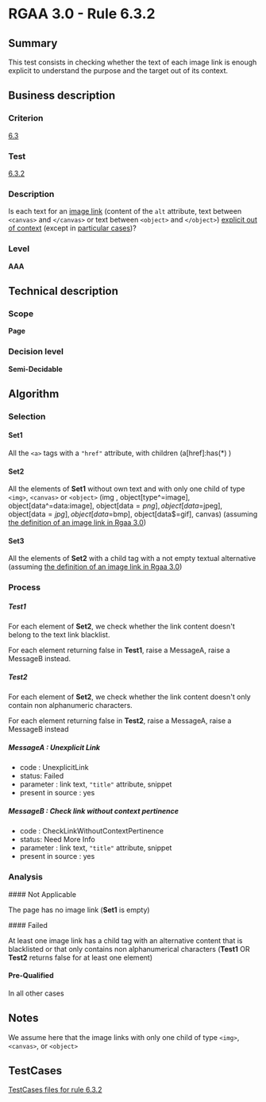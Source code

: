 # RGAA 3.0 -  Rule 6.3.2

## Summary

This test consists in checking whether the text of each image link is enough explicit to understand the purpose and the target out of its context.

## Business description

### Criterion

[6.3](http://asqatasun.github.io/RGAA--3.0--EN/RGAA3.0_Criteria_English_version_v1.html#crit-6-3)

### Test

[6.3.2](http://asqatasun.github.io/RGAA--3.0--EN/RGAA3.0_Criteria_English_version_v1.html#test-6-3-2)

### Description
Is each text for an <a href="http://asqatasun.github.io/RGAA--3.0--EN/RGAA3.0_Glossary_English_version_v1.html#mLienImage">image
  link</a> (content of the <code>alt</code> attribute, text
    between <code>&lt;canvas&gt;</code> and <code>&lt;/canvas&gt;</code> or text
    between <code>&lt;object&gt;</code> and <code>&lt;/object&gt;</code>) <a href="http://asqatasun.github.io/RGAA--3.0--EN/RGAA3.0_Glossary_English_version_v1.html#mExpliciteHorsContexte">explicit
  out of context</a> (except
    in <a title="Particular cases for criterion 6.3" href="http://asqatasun.github.io/RGAA--3.0--EN/RGAA3.0_Particular_cases_English_version_v1.html#cpCrit6-">particular cases</a>)? 


### Level

**AAA**

## Technical description

### Scope

**Page**

### Decision level

**Semi-Decidable**

## Algorithm

### Selection

#### Set1

All the `<a>` tags with a `"href"` attribute, with children (a[href]:has(*) )

#### Set2

All the elements of **Set1** without own text and with only one child of type `<img>`, `<canvas>` or `<object>` (img , object[type^=image], object[data^=data:image], object[data$=png], object[data$=jpeg], object[data$=jpg],object[data$=bmp], object[data$=gif], canvas) (assuming [the definition of an image link in Rgaa 3.0](http://references.modernisation.gouv.fr/referentiel-technique-0#title-lien-image))	

#### Set3

All the elements of **Set2** with a child tag with a not empty textual alternative (assuming [the definition of an image link in Rgaa 3.0](http://references.modernisation.gouv.fr/referentiel-technique-0#title-lien-image))

### Process

##### Test1

For each element of **Set2**, we check whether the link content doesn't belong to the text link blacklist.

For each element returning false in **Test1**, raise a MessageA, raise a MessageB instead.

##### Test2

For each element of **Set2**, we check whether the link content doesn't only contain non alphanumeric characters.

For each element returning false in **Test2**, raise a MessageA, raise a MessageB instead

##### MessageA : Unexplicit Link

-   code : UnexplicitLink
-   status: Failed
-   parameter : link text, `"title"` attribute, snippet
-   present in source : yes

##### MessageB : Check link without context pertinence

-   code : CheckLinkWithoutContextPertinence
-   status: Need More Info
-   parameter : link text, `"title"` attribute, snippet
-   present in source : yes

### Analysis

#### Not Applicable

The page has no image link (**Set1** is empty)

#### Failed

At least one image link has a child tag with an alternative content that is blacklisted or that only contains non alphanumerical characters (**Test1** OR **Test2** returns false for at least one element)

#### Pre-Qualified

In all other cases

## Notes

We assume here that the image links with only one child of type `<img>`, `<canvas>`, or `<object>`



##  TestCases 

[TestCases files for rule 6.3.2](https://github.com/Asqatasun/Asqatasun/tree/master/rules/rules-rgaa3.0/src/test/resources/testcases/rgaa30/Rgaa30Rule060302/) 


